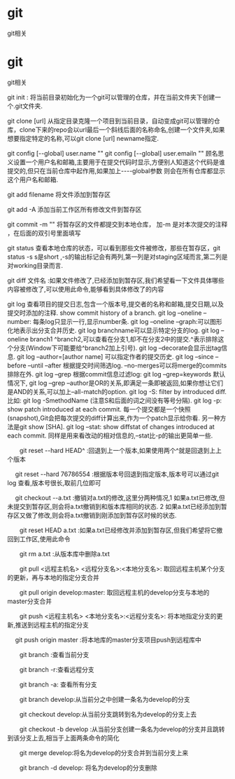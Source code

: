 # git
git相关

# git
git相关


git init : 将当前目录初始化为一个git可以管理的仓库，并在当前文件夹下创建一个.git文件夹.

git clone [url] 从指定目录克隆一个项目到当前目录，自动变成git可以管理的仓库，clone下来的repo会以url最后一个斜线后面的名称命名,创建一个文件夹,如果想要指定特定的名称,可以git clone [url] newname指定.

git config [--global] user.name ""   git config [--global] user.emailn ""
顾名思义设置一个用户名和邮箱,主要用于在提交代码时显示,方便别人知道这个代码是谁提交的,但只在当前仓库中起作用,如果加上----global参数 则会在所有仓库都显示这个用户名和邮箱.

git add filename 将文件添加到暂存区

git add -A  添加当前工作区所有修改文件到暂存区

git commit -m "" 将暂存区的文件都提交到本地仓库， 加-m 是对本次提交的注释 ，在后面的双引号里面填写

git status 查看本地仓库的状态，可以看到那些文件被修改，那些在暂存区，git status -s s是short ,-s的输出标记会有两列,第一列是对staging区域而言,第二列是对working目录而言.

git diff 文件名 :如果文件修改了,已经添加到暂存区,我们希望看一下文件具体哪些内容被修改了,可以使用此命令,能够看到具体修改了的内容



git log 查看项目的提交日志,包含一个版本号,提交者的名称和邮箱,提交日期,以及提交时添加的注释.
show commit history of a branch.
git log –oneline –number: 每条log只显示一行,显示number条.
git log –oneline –graph:可以图形化地表示出分支合并历史.
git log branchname可以显示特定分支的log.
git log –oneline branch1 ^branch2,可以查看在分支1,却不在分支2中的提交.^表示排除这个分支(Window下可能要给^branch2加上引号).
git log –decorate会显示出tag信息.
git log –author=[author name] 可以指定作者的提交历史.
git log –since –before –until –after 根据提交时间筛选log.
–no-merges可以将merge的commits排除在外.
git log –grep 根据commit信息过滤log: git log –grep=keywords
默认情况下, git log –grep –author是OR的关系,即满足一条即被返回,如果你想让它们是AND的关系,可以加上–all-match的option.
git log -S: filter by introduced diff.
比如: git log -SmethodName (注意S和后面的词之间没有等号分隔).
git log -p: show patch introduced at each commit.
每一个提交都是一个快照(snapshot),Git会把每次提交的diff计算出来,作为一个patch显示给你看.
另一种方法是git show [SHA].
git log –stat: show diffstat of changes introduced at each commit.
同样是用来看改动的相对信息的,–stat比-p的输出更简单一些.





　　git reset --hard HEAD^ :回退到上一个版本,如果使用两个^就是回退到上上个版本

 　  git reset --hard 76786554  :根据版本号回退到指定版本,版本号可以通过git log 查看,版本号很长,取前几位即可 

 　  git checkout --a.txt    :撤销对a.txt的修改,这里分两种情况,1 如果a.txt已修改,但未提交到暂存区,则会将a.txt撤销到和版本库相同的状态. 2 如果a.txt已经添加到暂存区又做了修改,则会将a.txt撤销到刚添加到暂存区时候的状态.

　　git reset HEAD a.txt   :如果a.txt已经修改并添加到暂存区,但我们希望将它撤回到工作区,使用此命令 

　　git rm a.txt   :从版本库中删除a.txt

　　git pull <远程主机名> <远程分支名>:<本地分支名>:   取回远程主机某个分支的更新，再与本地的指定分支合并

　　git pull origin develop:master: 取回远程主机的develop分支与本地的master分支合并

　　git push <远程主机名> <本地分支名>:<远程分支名>: 将本地指定分支的更新,推送到远程主机的指定分支

 　  git push origin master  :将本地库的master分支项目push到远程库中

　　git branch   :查看当前分支

　　git branch -r:查看远程分支

　　git branch -a: 查看所有分支

　　git branch develop:从当前分之中创建一条名为develop的分支

　　git checkout develop:从当前分支跳转到名为develop的分支上去

　　git checkout -b develop :从当前分支创建一条名为develop的分支并且跳转到该分支上去,相当于上面两条命令的简化

　　git merge develop:将名为develop的分支合并到当前分支上来

　　git branch -d develop: 将名为develop的分支删除
